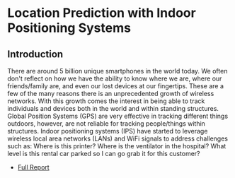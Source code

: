 # Location Prediction with Indoor Positioning Systems
## Introduction
There are around 5 billion unique smartphones in the world today. We often don't reflect on how we have the ability to know where we are, where our friends/family are, and even our lost devices at our fingertips. These are a few of the many reasons there is an unprecedented growth of wireless networks. With this growth comes the interest in being able to track individuals and devices both in the world and within standing structures. Global Position Systems (GPS) are very effective in tracking different things outdoors, however, are not reliable for tracking people/things within structures. Indoor positioning systems (IPS) have started to leverage wireless local area networks (LANs) and WiFi signals to address challenges such as: Where is this printer? Where is the ventilator in the hospital? What level is this rental car parked so I can go grab it for this customer?

* [Full Report]

[Full Report]: <https://github.com/JaclynCoate/7333_Quantifying_The_World/blob/main/Unit2_CaseStudy1/Riley_Coate_Meagher_CaseStudy1.pdf>
